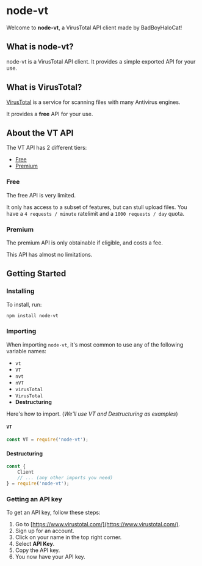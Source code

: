 # node-vt

Welcome to **node-vt**, a VirusTotal API client made by BadBoyHaloCat!

## What is node-vt?

node-vt is a VirusTotal API client. It provides a simple exported API for your use.

## What is VirusTotal?

[VirusTotal](//www.virustotal.com/) is a service for scanning files with many Antivirus engines.

It provides a **free** API for your use.

## About the VT API

The VT API has 2 different tiers:

* [Free](#free)
* [Premium](#premium)

### Free

The free API is very limited.

It only has access to a subset of features, but can stull upload files. You have a `4 requests / minute` ratelimit and a `1000 requests / day` quota.

### Premium

The premium API is only obtainable if eligible, and costs a fee.

This API has almost no limitations.

## Getting Started

### Installing

To install, run:

```bash
npm install node-vt
```

### Importing

When importing `node-vt`, it's most common to use any of the following variable names:

* `vt`
* `VT`
* `nvt`
* `nVT`
* `virusTotal`
* `VirusTotal`
* **Destructuring**

Here's how to import. (*We'll use VT and Destructuring as examples*)

#### `VT`

```javascript
const VT = require('node-vt');
```

#### Destructuring

```javascript
const {
    Client
    // ... (any other imports you need)
} = require('node-vt');
```

### Getting an API key

To get an API key, follow these steps:

1. Go to [https://www.virustotal.com/](https://www.virustotal.com/).
2. Sign up for an account.
3. Click on your name in the top right corner.
4. Select **API Key**.
5. Copy the API key.
6. You now have your API key.